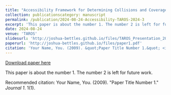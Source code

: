 ```yaml
---
title: "Accessibility Framework for Determining Collisions and Coverage for Radiation Scanning."
collection: publicationscategory: manuscript
permalink: /publication/2024-08-24-Accessibility-TAROS-2024-3
excerpt: 'This paper is about the number 1. The number 2 is left for future work.'
date: 2024-08-24
venue: 'TAROS'
slidesurl: 'http://joshua-bettles.github.io/files/TAROS_Presentation_2024.pdf'
paperurl: 'http://joshua-bettles.github.io/files/paper1.pdf'
citation: 'Your Name, You. (2009). &quot;Paper Title Number 1.&quot; <i>Journal 1</i>. 1(1).'
---
```


<a href='http://joshua-bettles.github.io/files/paper1.pdf'>Download paper here</a>

This paper is about the number 1. The number 2 is left for future work.

Recommended citation: Your Name, You. (2009). "Paper Title Number 1." <i>Journal 1</i>. 1(1).